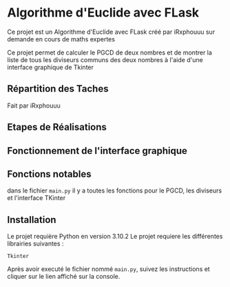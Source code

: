 # Algorithme d'Euclide avec FLask

Ce projet est un Algorithme d'Euclide avec FLask créé par iRxphouuu sur demande en cours de maths expertes

Ce projet permet de calculer le PGCD de deux nombres et de montrer la liste de tous les diviseurs communs des deux nombres à l'aide d'une interface graphique de Tkinter





## Répartition des Taches

Fait par iRxphouuu

## Etapes de Réalisations


## Fonctionnement de l'interface graphique


## Fonctions notables

dans le fichier ```main.py``` il y a toutes les fonctions pour le PGCD, les diviseurs et l'interface TKinter

## Installation
Le projet requière Python en version 3.10.2
Le projet requiere les différentes librairies suivantes : 
```
Tkinter
```
Après avoir executé le fichier nommé ``main.py``, suivez les instructions et cliquer sur le lien affiché sur la console.
